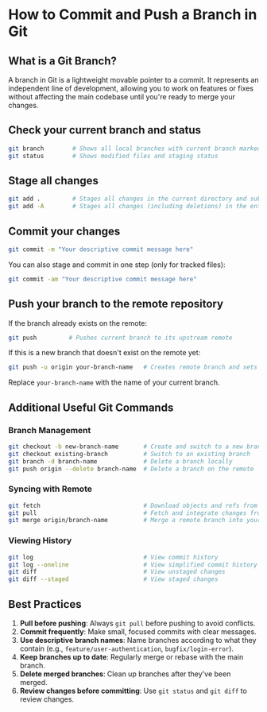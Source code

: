 # How to Commit and Push a Branch in Git

## What is a Git Branch?
A branch in Git is a lightweight movable pointer to a commit. It represents an independent line of development, allowing you to work on features or fixes without affecting the main codebase until you're ready to merge your changes.

## Check your current branch and status
```bash
git branch        # Shows all local branches with current branch marked with *
git status        # Shows modified files and staging status
```

## Stage all changes
```bash
git add .         # Stages all changes in the current directory and subdirectories
git add -A        # Stages all changes (including deletions) in the entire repository
```

## Commit your changes
```bash
git commit -m "Your descriptive commit message here"
```

You can also stage and commit in one step (only for tracked files):
```bash
git commit -am "Your descriptive commit message here"
```

## Push your branch to the remote repository
If the branch already exists on the remote:
```bash
git push         # Pushes current branch to its upstream remote
```

If this is a new branch that doesn't exist on the remote yet:
```bash
git push -u origin your-branch-name   # Creates remote branch and sets upstream
```

Replace `your-branch-name` with the name of your current branch.

## Additional Useful Git Commands

### Branch Management
```bash
git checkout -b new-branch-name       # Create and switch to a new branch
git checkout existing-branch          # Switch to an existing branch
git branch -d branch-name             # Delete a branch locally
git push origin --delete branch-name  # Delete a branch on the remote
```

### Syncing with Remote
```bash
git fetch                             # Download objects and refs from remote
git pull                              # Fetch and integrate changes from remote
git merge origin/branch-name          # Merge a remote branch into your current branch
```

### Viewing History
```bash
git log                               # View commit history
git log --oneline                     # View simplified commit history
git diff                              # View unstaged changes
git diff --staged                     # View staged changes
```

## Best Practices

1. **Pull before pushing**: Always `git pull` before pushing to avoid conflicts.
2. **Commit frequently**: Make small, focused commits with clear messages.
3. **Use descriptive branch names**: Name branches according to what they contain (e.g., `feature/user-authentication`, `bugfix/login-error`).
4. **Keep branches up to date**: Regularly merge or rebase with the main branch.
5. **Delete merged branches**: Clean up branches after they've been merged.
6. **Review changes before committing**: Use `git status` and `git diff` to review changes.